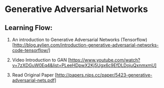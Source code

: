 # Generative Adversarial Networks

## Learning Flow:

1. An introduction to Generative Adversarial Networks (Tensorflow)
   [http://blog.aylien.com/introduction-generative-adversarial-networks-code-tensorflow/]

2. Video Introduction to GAN
   [https://www.youtube.com/watch?v=7zXDGuW0Eq4&list=PLeeHDpwX2Kj5Ugx6c9EfDLDojuQxnmxmU]

3. Read Original Paper
   [http://papers.nips.cc/paper/5423-generative-adversarial-nets.pdf]
